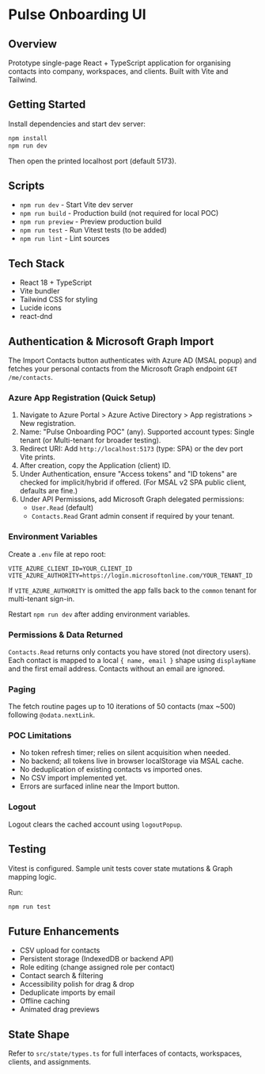 # Pulse Onboarding UI

## Overview

Prototype single-page React + TypeScript application for organising contacts into company, workspaces, and clients. Built with Vite and Tailwind.

## Getting Started

Install dependencies and start dev server:

```bash
npm install
npm run dev
```

Then open the printed localhost port (default 5173).

## Scripts

- `npm run dev` - Start Vite dev server
- `npm run build` - Production build (not required for local POC)
- `npm run preview` - Preview production build
- `npm run test` - Run Vitest tests (to be added)
- `npm run lint` - Lint sources

## Tech Stack

- React 18 + TypeScript
- Vite bundler
- Tailwind CSS for styling
- Lucide icons
- react-dnd

## Authentication & Microsoft Graph Import

The Import Contacts button authenticates with Azure AD (MSAL popup) and fetches your personal contacts from the Microsoft Graph endpoint `GET /me/contacts`.

### Azure App Registration (Quick Setup)

1. Navigate to Azure Portal > Azure Active Directory > App registrations > New registration.
2. Name: "Pulse Onboarding POC" (any). Supported account types: Single tenant (or Multi-tenant for broader testing).
3. Redirect URI: Add `http://localhost:5173` (type: SPA) or the dev port Vite prints.
4. After creation, copy the Application (client) ID.
5. Under Authentication, ensure "Access tokens" and "ID tokens" are checked for implicit/hybrid if offered. (For MSAL v2 SPA public client, defaults are fine.)
6. Under API Permissions, add Microsoft Graph delegated permissions:
   - `User.Read` (default)
   - `Contacts.Read`
   Grant admin consent if required by your tenant.

### Environment Variables

Create a `.env` file at repo root:

```env
VITE_AZURE_CLIENT_ID=YOUR_CLIENT_ID
VITE_AZURE_AUTHORITY=https://login.microsoftonline.com/YOUR_TENANT_ID
```

If `VITE_AZURE_AUTHORITY` is omitted the app falls back to the `common` tenant for multi-tenant sign-in.

Restart `npm run dev` after adding environment variables.

### Permissions & Data Returned

`Contacts.Read` returns only contacts you have stored (not directory users). Each contact is mapped to a local `{ name, email }` shape using `displayName` and the first email address. Contacts without an email are ignored.

### Paging

The fetch routine pages up to 10 iterations of 50 contacts (max ~500) following `@odata.nextLink`.

### POC Limitations

- No token refresh timer; relies on silent acquisition when needed.
- No backend; all tokens live in browser localStorage via MSAL cache.
- No deduplication of existing contacts vs imported ones.
- No CSV import implemented yet.
- Errors are surfaced inline near the Import button.

### Logout

Logout clears the cached account using `logoutPopup`.

## Testing

Vitest is configured. Sample unit tests cover state mutations & Graph mapping logic.

Run:

```bash
npm run test
```

## Future Enhancements

- CSV upload for contacts
- Persistent storage (IndexedDB or backend API)
- Role editing (change assigned role per contact)
- Contact search & filtering
- Accessibility polish for drag & drop
- Deduplicate imports by email
- Offline caching
- Animated drag previews


## State Shape

Refer to `src/state/types.ts` for full interfaces of contacts, workspaces, clients, and assignments.
